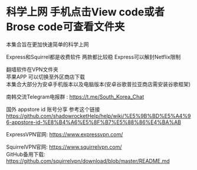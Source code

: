 # 科学上网 手机点击View code或者Brose code可查看文件夹  
本集合旨在更加快速简单的科学上网  
 
Express和Squirrel都是收费软件 两款都比较稳   Express可以解封Netflix限制  
  
翻墙软件在VPN文件夹  
苹果APP 可以切换至外区商店下载  
本集合大部分为安卓手机版本以及电脑版本(安卓谷歌普拉亚商店需安装谷歌框架)

南韩交流Telegram电报群 : https://t.me/South_Korea_Chat

国外 appstore id 账号分享 参考这个链接
https://github.com/shadowrocketHelp/help/wiki/%E5%9B%BD%E5%A4%96-appstore-id-%E8%B4%A6%E5%8F%B7%E5%88%86%E4%BA%AB

ExpressVPN官网: https://www.expressvpn.com/

SquirrelVPN官网: https://www.squirrelvpn.com/  
GitHub备用下载: https://github.com/squirrelvpn/download/blob/master/README.md
